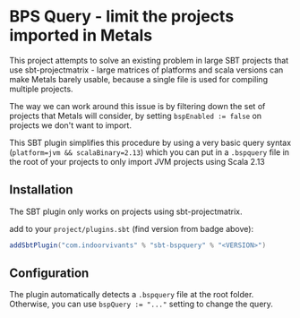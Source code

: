 # BPS Query - limit the projects imported in Metals

This project attempts to solve an existing problem in large SBT 
projects that use sbt-projectmatrix - large matrices of platforms and scala versions
can make Metals barely usable, because a single file is used for compiling multiple projects.

The way we can work around this issue is by filtering down the set of projects that Metals
will consider, by setting `bspEnabled := false` on projects we don't want to import.

This SBT plugin simplifies this procedure by using a very basic query syntax (`platform=jvm && scalaBinary=2.13`) which you can put in a `.bspquery` file in 
the root of your projects to only import JVM projects using Scala 2.13

## Installation

The SBT plugin only works on projects using sbt-projectmatrix.

add to your `project/plugins.sbt` (find version from badge above):

```scala
addSbtPlugin("com.indoorvivants" % "sbt-bspquery" % "<VERSION>")
```

## Configuration

The plugin automatically detects a `.bspquery` file at the root folder.
Otherwise, you can use `bspQuery := "..."` setting to change the query.

